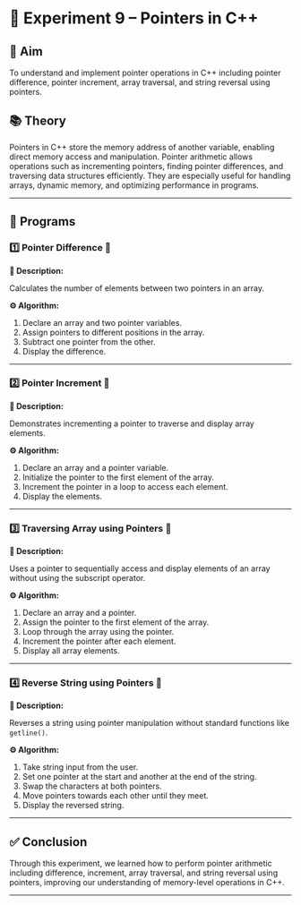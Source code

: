 # 🔹 Experiment 9 – Pointers in C++

## 🎯 **Aim**

To understand and implement pointer operations in C++ including pointer difference, pointer increment, array traversal, and string reversal using pointers.

## 📚 **Theory**

Pointers in C++ store the memory address of another variable, enabling direct memory access and manipulation. Pointer arithmetic allows operations such as incrementing pointers, finding pointer differences, and traversing data structures efficiently. They are especially useful for handling arrays, dynamic memory, and optimizing performance in programs.

---

## 📜 **Programs**

### 1️⃣ Pointer Difference 🔹

**📝 Description:**

Calculates the number of elements between two pointers in an array.

**⚙️ Algorithm:**

1. Declare an array and two pointer variables.
2. Assign pointers to different positions in the array.
3. Subtract one pointer from the other.
4. Display the difference.

---

### 2️⃣ Pointer Increment 🔹

**📝 Description:**

Demonstrates incrementing a pointer to traverse and display array elements.

**⚙️ Algorithm:**

1. Declare an array and a pointer variable.
2. Initialize the pointer to the first element of the array.
3. Increment the pointer in a loop to access each element.
4. Display the elements.

---

### 3️⃣ Traversing Array using Pointers 🔹

**📝 Description:**

Uses a pointer to sequentially access and display elements of an array without using the subscript operator.

**⚙️ Algorithm:**

1. Declare an array and a pointer.
2. Assign the pointer to the first element of the array.
3. Loop through the array using the pointer.
4. Increment the pointer after each element.
5. Display all array elements.

---

### 4️⃣ Reverse String using Pointers 🔹

**📝 Description:**

Reverses a string using pointer manipulation without standard functions like `getline()`.

**⚙️ Algorithm:**

1. Take string input from the user.
2. Set one pointer at the start and another at the end of the string.
3. Swap the characters at both pointers.
4. Move pointers towards each other until they meet.
5. Display the reversed string.

---

## ✅ **Conclusion**

Through this experiment, we learned how to perform pointer arithmetic including difference, increment, array traversal, and string reversal using pointers, improving our understanding of memory-level operations in C++.

---

